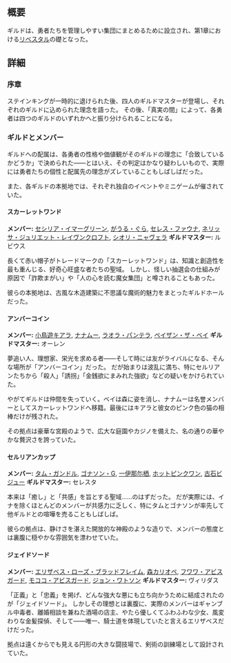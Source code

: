 <!-- title: ギルド -->

<!-- quote: 王国の平和と繁栄を守るために結成された組織。 -->

<!-- chapters: 0 -->

<!-- images: (ギルド概要), (ジェイドソード集合写真), (スカーレットワンド集合写真), (セルリアンカップ集合写真) -->

<!-- model: false -->

## 概要

ギルドは、勇者たちを管理しやすい集団にまとめるために設立され、第1章における[リベスタル](#entry:libestal-ficta-entry)の礎となった。

## 詳細

### 序章

ステインキングが一時的に退けられた後、四人のギルドマスターが登場し、それぞれのギルドに込められた理念を語った。
その後、「真実の間」によって、各勇者は四つのギルドのいずれかへと振り分けられることになる。

### ギルドとメンバー

ギルドへの配属は、各勇者の性格や価値観がそのギルドの理念に「合致しているかどうか」で決められた――とはいえ、その判定はかなり疑わしいもので、実際には勇者たちの個性と配属先の理念がズレていることもしばしばだった。

また、各ギルドの本拠地では、それぞれ独自のイベントやミニゲームが催されていた。

#### スカーレットワンド

**メンバー:** [セシリア・イマーグリーン](#entry:cecilia-entry), [がうる・ぐら](#entry:gura-entry), [セレス・ファウナ](#entry:fauna-entry), [ネリッサ・ジュリエット・レイヴンクロフト](#entry:nerissa-entry), [シオリ・ニャヴェラ](#entry:shiori-entry)
**ギルドマスター:** ルビウス

長くて赤い帽子がトレードマークの「スカーレットワンド」は、知識と創造性を最も重んじる、好奇心旺盛な者たちの聖域。
しかし、怪しい抽選会の仕組みが原因で「詐欺まがい」や「人の心を読む魔女集団」と噂されることもあった。

彼らの本拠地は、古風な木造建築に不思議な魔術的魅力をまとったギルドホールだった。

#### アンバーコイン

**メンバー:** [小鳥遊キアラ](#entry:kiara-entry), [ナナムー](#entry:mumei-entry), [ラオラ・パンテラ](#entry:raora-entry), [ペイザン・ザ・ベイ](#entry:bae-entry)
**ギルドマスター:** オーレン

夢追い人、理想家、栄光を求める者――そして時には友がライバルになる、そんな場所が「アンバーコイン」だった。
だが始まりは波乱に満ち、特にセルリアンたちから「殺人」「誘拐」「金銭欲にまみれた強欲」などの疑いをかけられていた。

やがてギルドは仲間を失っていく。ベイは森に姿を消し、ナナムーは名誉メンバーとしてスカーレットワンドへ移籍。最後にはキアラと彼女のピンク色の猫の相棒だけが残された。

その拠点は豪華な宮殿のようで、広大な庭園やカジノを備えた、名の通りの華やかな贅沢さを誇っていた。

#### セルリアンカップ

**メンバー:** [タム・ガンドル](#entry:kronii-entry), [ゴナソン・G](#entry:gigi-entry), [一伊那尓栖](#entry:ina-entry), [ホットピンクワン](#entry:irys-entry), [古石ビジュー](#entry:bijou-entry)
**ギルドマスター:** セレスタ

本来は「癒し」と「共感」を旨とする聖域……のはずだった。
だが実際には、イナを除くほとんどのメンバーが共感力に乏しく、特にタムとゴナソンが率先して他ギルドとの喧嘩を売ることもしばしば。

彼らの拠点は、静けさを湛えた開放的な神殿のような造りで、メンバーの態度とは裏腹に穏やかな雰囲気を漂わせていた。

#### ジェイドソード

**メンバー:** [エリザベス・ローズ・ブラッドフレイム](#entry:liz-entry), [森カリオペ](#entry:calli-entry), [フワワ・アビスガード](#entry:fuwawa-entry), [モココ・アビスガード](#entry:mococo-entry), [ジョン・ワトソン](#entry:ame-entry)
**ギルドマスター:** ヴィリダス

「正義」と「忠義」を掲げ、どんな強大な悪にも立ち向かうために結成されたのが「ジェイドソード」。
しかしその理想とは裏腹に、実際のメンバーはギャンブル中毒者、離婚相談を兼ねた酒場の店主、やたら優しくてふわふわな少女、風変わりな金髪探偵、そして――唯一、騎士道を体現していたと言えるエリザベスだけだった。

拠点は遠くからでも見える円形の大きな闘技場で、剣術の訓練場として設計されていた。
